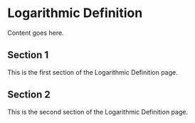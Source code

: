 # Logarithmic Definition

Content goes here.

## Section 1

This is the first section of the Logarithmic Definition page.

## Section 2

This is the second section of the Logarithmic Definition page.

